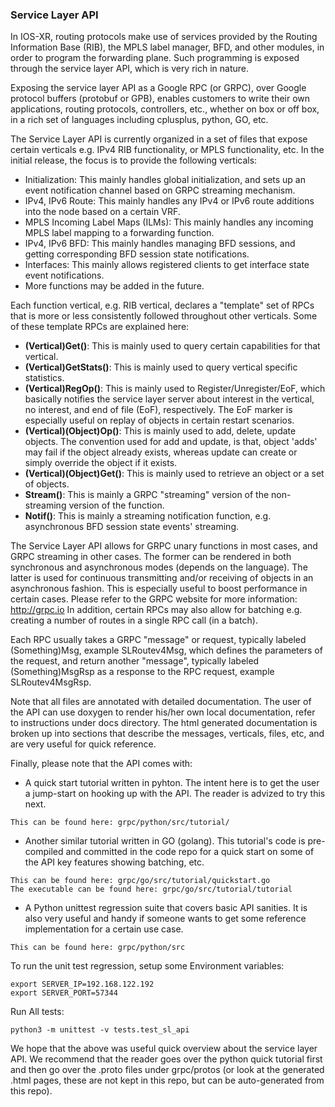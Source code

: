 ### Service Layer API

In IOS-XR, routing protocols make use of services provided by the Routing Information Base (RIB), the MPLS label manager, BFD, and other modules, in order to program the forwarding plane. Such programming is exposed through the service layer API, which is very rich in nature.

Exposing the service layer API as a Google RPC (or GRPC), over Google protocol buffers (protobuf or GPB), enables customers to write their own applications, routing protocols, controllers, etc., whether on box or off box, in a rich set of languages including cplusplus, python, GO, etc.

The Service Layer API is currently organized in a set of files that expose certain verticals e.g. IPv4 RIB functionality, or MPLS functionality, etc.
In the initial release, the focus is to provide the following verticals:

* Initialization: This mainly handles global initialization, and sets up an event notification channel based on GRPC streaming mechanism.
* IPv4, IPv6 Route: This mainly handles any IPv4 or IPv6 route additions into the node based on a certain VRF.
* MPLS Incoming Label Maps (ILMs): This mainly handles any incoming MPLS label mapping to a forwarding function.
* IPv4, IPv6 BFD: This mainly handles managing BFD sessions, and getting corresponding BFD session state notifications.
* Interfaces: This mainly allows registered clients to get interface state event notifications.
* More functions may be added in the future.

Each function vertical, e.g. RIB vertical, declares a "template" set of RPCs that is more or less consistently followed throughout other verticals. Some of these template RPCs are explained here:

* **(Vertical)Get()**: This is mainly used to query certain capabilities for that vertical.
* **(Vertical)GetStats()**: This is mainly used to query vertical specific statistics.
* **(Vertical)RegOp()**: This is mainly used to Register/Unregister/EoF, which basically notifies the service layer server about interest in the vertical, no interest, and end of file (EoF), respectively. The EoF marker is especially useful on replay of objects in certain restart scenarios.
* **(Vertical)(Object)Op()**: This is mainly used to add, delete, update objects. The convention used for add and update, is that, object 'adds' may fail if the object already exists, whereas update can create or simply override the object if it exists.
* **(Vertical)(Object)Get()**: This is mainly used to retrieve an object or a set of objects.
* **Stream()**: This is mainly a GRPC "streaming" version of the non-streaming version of the function.
* **Notif()**: This is mainly a streaming notification function, e.g. asynchronous BFD session state events' streaming.

The Service Layer API allows for GRPC unary functions in most cases, and GRPC streaming in other cases. The former can be rendered in both synchronous and asynchronous modes (depends on the language). The latter is used for continuous transmitting and/or receiving of objects in an asynchronous fashion. This is especially useful to boost performance in certain cases. Please refer to the GRPC website for more information: <http://grpc.io>
In addition, certain RPCs may also allow for batching e.g. creating a number of routes in a single RPC call (in a batch).

Each RPC usually takes a GRPC "message" or request, typically labeled (Something)Msg, example SLRoutev4Msg, which defines the parameters of the request, and return another "message", typically labeled (Something)MsgRsp as a response to the RPC request, example SLRoutev4MsgRsp.

Note that all files are annotated with detailed documentation.
The user of the API can use doxygen to render his/her own local documentation, refer to instructions under docs directory. The html generated documentation is broken up into sections that describe the messages, verticals, files, etc, and are very useful for quick reference.

Finally, please note that the API comes with:

* A quick start tutorial written in pyhton. The intent here is to get the user a jump-start on hooking up with the API. The reader is advized to try this next.

```
This can be found here: grpc/python/src/tutorial/
```

* Another similar tutorial written in GO (golang). This tutorial's code is pre-compiled and committed in the code repo for a quick start on some of the API key features showing batching, etc.

```
This can be found here: grpc/go/src/tutorial/quickstart.go
The executable can be found here: grpc/go/src/tutorial/tutorial
```

* A Python unittest regression suite that covers basic API sanities. It is also very useful and handy if someone wants to get some reference implementation for a certain use case.

```
This can be found here: grpc/python/src
```

To run the unit test regression, setup some Environment variables:

```
export SERVER_IP=192.168.122.192
export SERVER_PORT=57344
```

Run All tests:

```
python3 -m unittest -v tests.test_sl_api
```

We hope that the above was useful quick overview about the service layer API. We recommend that the reader goes over the python quick tutorial first and then go over the .proto files under grpc/protos (or look at the generated .html pages, these are not kept in this repo, but can be auto-generated from this repo).
